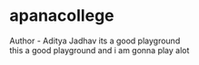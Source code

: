 # apanacollege
Author - Aditya Jadhav
its a good playground
<br>
this a good playground and i am gonna play alot
